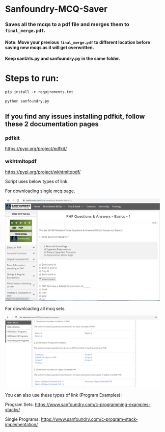 # Sanfoundry-MCQ-Saver
### Saves all the mcqs to a pdf file and merges them to `final_merge.pdf`.

#### Note: Move your previous `final_merge.pdf` to different location before saving new mcqs as it will get overwritten.

#### Keep sanUrls.py and sanfoundry.py in the same folder.

# Steps to run:

```
pip install -r requirements.txt
```
```
python sanfoundry.py
```
## If you find any issues installing pdfkit, follow these 2 documentation pages
### pdfkit
https://pypi.org/project/pdfkit/
### wkhtmltopdf
https://pypi.org/project/wkhtmltopdf/

Script uses below types of link.

For downloading single mcq page.

![Single MCQ SET](https://github.com/falcon883/Sanfoundry-MCQ-Saver/blob/main/images/single_link.PNG)

For downloading all mcq sets.

![Multiple MCQ SET](https://github.com/falcon883/Sanfoundry-MCQ-Saver/blob/main/images/multi_link.PNG)


You can also use these types of link (Program Examples):

Program Sets: https://www.sanfoundry.com/c-programming-examples-stacks/

Single Programs: https://www.sanfoundry.com/c-program-stack-implementation/

